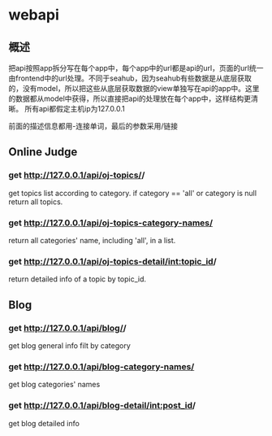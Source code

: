 # webapi

## 概述

把api按照app拆分写在每个app中，每个app中的url都是api的url，页面的url统一由frontend中的url处理。不同于seahub，因为seahub有些数据是从底层获取的，没有model，所以把这些从底层获取数据的view单独写在api的app中。这里的数据都从model中获得，所以直接把api的处理放在每个app中，这样结构更清晰。
所有api都假定主机ip为127.0.0.1

前面的描述信息都用-连接单词，最后的参数采用/链接

## Online Judge

### get http://127.0.0.1/api/oj-topics/<category>/

get topics list according to category. if category == 'all' or category is null return all topics.

### get http://127.0.0.1/api/oj-topics-category-names/

return all categories' name, including 'all', in a list.

### get http://127.0.0.1/api/oj-topics-detail/<int:topic_id>/

return detailed info of a topic by topic_id.

## Blog

### get http://127.0.0.1/api/blog/<category>/

get blog general info filt by category

### get http://127.0.0.1/api/blog-category-names/

get blog categories' names

### get http://127.0.0.1/api/blog-detail/<int:post_id>/

get blog detailed info